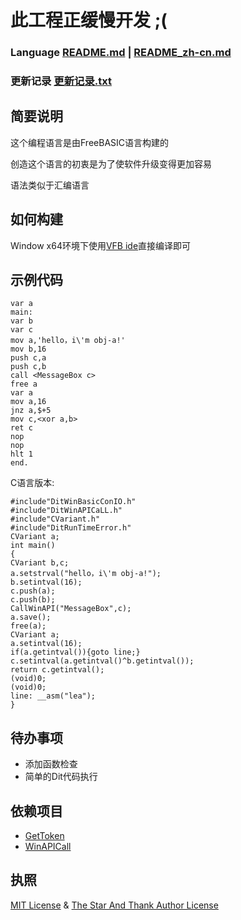 # 此工程正缓慢开发 ;(
### Language [README.md](README.md) | [README_zh-cn.md](README_zh-cn.md)
### 更新记录 [更新记录.txt](更新记录.txt)
## 简要说明
这个编程语言是由FreeBASIC语言构建的

创造这个语言的初衷是为了使软件升级变得更加容易

语法类似于汇编语言

## 如何构建
Window x64环境下使用[VFB ide](http://www.yfvb.com/soft-48.htm)直接编译即可
## 示例代码
```
var a
main:
var b
var c
mov a,'hello，i\'m obj-a!'
mov b,16
push c,a
push c,b
call <MessageBox c>
free a
var a
mov a,16
jnz a,$+5
mov c,<xor a,b>
ret c
nop
nop
hlt 1
end.
```
C语言版本:
```
#include"DitWinBasicConIO.h"
#include"DitWinAPICaLL.h"
#include"CVariant.h"
#include"DitRunTimeError.h"
CVariant a;
int main()
{
CVariant b,c;
a.setstrval("hello，i\'m obj-a!");
b.setintval(16);
c.push(a);
c.push(b);
CallWinAPI("MessageBox",c);
a.save();
free(a);
CVariant a;
a.setintval(16);
if(a.getintval()){goto line;}
c.setintval(a.getintval()^b.getintval());
return c.getintval();
(void)0;
(void)0;
line: __asm("lea");
}
```
## 待办事项
- 添加函数检查
- 简单的Dit代码执行
## 依赖项目
- [GetToken](https://github.com/3XDot/GetToken)
- [WinAPICall](https://github.com/3XDot/WinAPICall)
## 执照
[MIT License](https://github.com/3XDot/FreeBASICDit/blob/master/LICENSE) &  [The Star And Thank Author License](https://github.com/zTrix/sata-license) 
